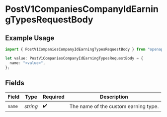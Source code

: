 # PostV1CompaniesCompanyIdEarningTypesRequestBody

## Example Usage

```typescript
import { PostV1CompaniesCompanyIdEarningTypesRequestBody } from "openapi/models/operations";

let value: PostV1CompaniesCompanyIdEarningTypesRequestBody = {
  name: "<value>",
};
```

## Fields

| Field                                | Type                                 | Required                             | Description                          |
| ------------------------------------ | ------------------------------------ | ------------------------------------ | ------------------------------------ |
| `name`                               | *string*                             | :heavy_check_mark:                   | The name of the custom earning type. |